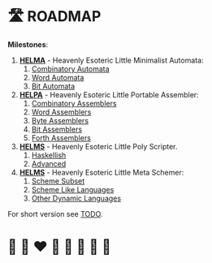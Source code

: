 # 🛣️ ROADMAP

**Milestones**:

1. **[HELMA](helma)** - Heavenly Esoteric Little Minimalist Automata:
    1. [Combinatory Automata](https://github.com/helvm/helma/milestone/1)
    2. [Word Automata](https://github.com/helvm/helma/milestone/2)
    3. [Bit Automata](https://github.com/helvm/helma/milestone/3)
2. **[HELPA](helpa)** - Heavenly Esoteric Little Portable Assembler:
    1. [Combinatory Assemblers](https://github.com/helvm/helpa/milestone/1)
    2. [Word Assemblers](https://github.com/helvm/helpa/milestone/2)
    3. [Byte Assemblers](https://github.com/helvm/helpa/milestone/3)
    3. [Bit Assemblers](https://github.com/helvm/helpa/milestone/4)
    3. [Forth Assemblers](https://github.com/helvm/helpa/milestone/5)
3. **[HELMS](helps)** - Heavenly Esoteric Little Poly Scripter. 
    1. [Haskellish](https://github.com/helvm/helps/milestone/1)
    2. [Advanced](https://github.com/helvm/helps/milestone/2)
4. **[HELMS](helms)** - Heavenly Esoteric Little Meta Schemer:
    1. [Scheme Subset](https://github.com/helvm/helms/milestone/1)
    2. [Scheme Like Languages](https://github.com/helvm/helms/milestone/2)
    3. [Other Dynamic Languages](https://github.com/helvm/helms/milestone/3)

For short version see [TODO](TODO.md).

# 🦄 🌈 ❤️ 💛 💚 💙 🤍 🖤
